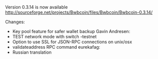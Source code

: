 Version 0.3.14 is now available
http://sourceforge.net/projects/Bwbcoin/files/Bwbcoin/Bwbcoin-0.3.14/

Changes:
* Key pool feature for safer wallet backup
Gavin Andresen:
* TEST network mode with switch -testnet
* Option to use SSL for JSON-RPC connections on unix/osx
* validateaddress RPC command
eurekafag:
* Russian translation

